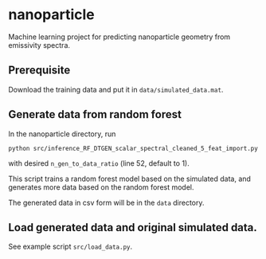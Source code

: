 # nanoparticle
Machine learning project for predicting nanoparticle geometry from emissivity spectra.

## Prerequisite
Download the training data and put it in `data/simulated_data.mat`.

## Generate data from random forest
In the nanoparticle directory, run

`python src/inference_RF_DTGEN_scalar_spectral_cleaned_5_feat_import.py`

with desired `n_gen_to_data_ratio` (line 52, default to 1).

This script trains a random forest model based on the simulated data, and
generates more data based on the random forest model.

The generated data in csv form will be in the `data` directory.

## Load generated data and original simulated data.
See example script `src/load_data.py`.
